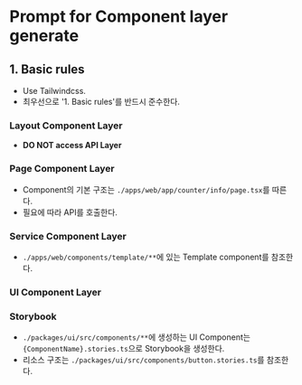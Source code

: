 # Prompt for Component layer generate

## 1. Basic rules

- Use Tailwindcss.
- 최우선으로 '1. Basic rules'를 반드시 준수한다.

### Layout Component Layer

- **DO NOT access API Layer**

### Page Component Layer

- Component의 기본 구조는 `./apps/web/app/counter/info/page.tsx`를 따른다.
- 필요에 따라 API를 호출한다.

### Service Component Layer

- `./apps/web/components/template/**`에 있는 Template component를 참조한다.

### UI Component Layer

### Storybook

- `./packages/ui/src/components/**`에 생성하는 UI Component는 `{ComponentName}.stories.ts`으로 Storybook을 생성한다.
- 리소스 구조는 `./packages/ui/src/components/button.stories.ts`를 참조한다.
